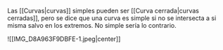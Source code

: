 
Las [[Curvas|curvas]] simples pueden ser [[Curva cerrada|curvas cerradas]], pero se dice que una curva es simple si no se intersecta a si misma salvo en los extremos. No simple sería lo contrario. 

![[IMG_D8A963F9DBFE-1.jpeg|center]]